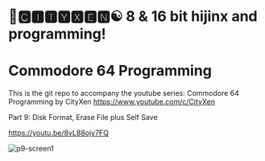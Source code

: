 # 🌆🅲🅸🆃🆈🆇🅴🅽☯️ 8 & 16 bit hijinx and programming!

# Commodore 64 Programming

This is the git repo to accompany the youtube series: Commodore 64 Programming by CityXen https://www.youtube.com/c/CityXen

Part 9: Disk Format, Erase File plus Self Save

https://youtu.be/8vL88ojy7FQ

![p9-screen1](https://github.com/cityxen/Commodore64_Programming/blob/master/Part9%20-%20Disk%20Initialize%20and%20Erase%20File/images/ss1.jpg)
